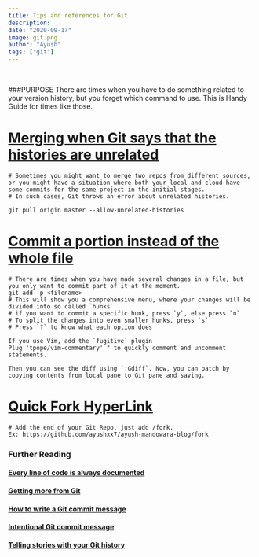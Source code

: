 ```yaml
---
title: Tips and references for Git
description:
date: "2020-09-17"
image: git.png
author: "Ayush"
tags: ["git"]
---
```


<br />

###PURPOSE
There are times when you have to do something related to your version history, but you forget which command to use. This is Handy Guide for times like those. 

# [Merging when Git says that the histories are unrelated](https://www.educative.io/edpresso/the-fatal-refusing-to-merge-unrelated-histories-git-error)
```
# Sometimes you might want to merge two repos from different sources, or you might have a situation where both your local and cloud have some commits for the same project in the initial stages.
# In such cases, Git throws an error about unrelated histories.

git pull origin master --allow-unrelated-histories
```

# [Commit a portion instead of the whole file](https://filip-prochazka.com/blog/git-commit-only-parts-of-a-file)
```
# There are times when you have made several changes in a file, but you only want to commit part of it at the moment.
git add -p <filename>
# This will show you a comprehensive menu, where your changes will be divided into so called `hunks`
# if you want to commit a specific hunk, press `y`, else press `n`
# To split the changes into even smaller hunks, press `s`
# Press `?` to know what each option does

If you use Vim, add the `fugitive` plugin
Plug 'tpope/vim-commentary' " to quickly comment and uncomment statements.

Then you can see the diff using `:Gdiff`. Now, you can patch by copying contents from local pane to Git pane and saving.
```

# [Quick Fork HyperLink](https://stackoverflow.com/a/32460729/7048915)
```
# Add the end of your Git Repo, just add /fork.
Ex: https://github.com/ayushxx7/ayush-mandowara-blog/fork
```

### Further Reading
#### [Every line of code is always documented](https://mislav.net/2014/02/hidden-documentation/)
#### [Getting more from Git](https://www.youtube.com/watch?v=FQ4IdcrOUz0)
#### [How to write a Git commit message](https://chris.beams.io/posts/git-commit/)
#### [Intentional Git commit message](https://stevetarver.github.io/2016/02/19/intentional-git-comments.html)
#### [Telling stories with your Git history](https://www.futurelearn.com/info/blog/telling-stories-with-your-git-history)
